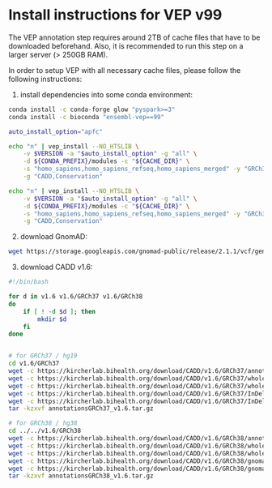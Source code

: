 # Install instructions for VEP v99

The VEP annotation step requires around 2TB of cache files that have to be downloaded beforehand.
Also, it is recommended to run this step on a larger server (> 250GB RAM).

In order to setup VEP with all necessary cache files, please follow the following instructions:

1) install dependencies into some conda environment:
```bash
conda install -c conda-forge glow "pyspark>=3"
conda install -c bioconda "ensembl-vep==99"

auto_install_option="apfc"

echo "n" | vep_install --NO_HTSLIB \
    -v $VERSION -a "$auto_install_option" -g "all" \
    -d ${CONDA_PREFIX}/modules -c "${CACHE_DIR}" \
    -s "homo_sapiens,homo_sapiens_refseq,homo_sapiens_merged" -y "GRCh37" -t \
    -g "CADD,Conservation"

echo "n" | vep_install --NO_HTSLIB \
    -v $VERSION -a "$auto_install_option" -g "all" \
    -d ${CONDA_PREFIX}/modules -c "${CACHE_DIR}" \
    -s "homo_sapiens,homo_sapiens_refseq,homo_sapiens_merged" -y "GRCh38" -t \
    -g "CADD,Conservation"


```

2) download GnomAD:
```bash
wget https://storage.googleapis.com/gnomad-public/release/2.1.1/vcf/genomes/gnomad.genomes.r2.1.1.sites.vcf.bgz
```

3) download CADD v1.6:
```bash
#!/bin/bash

for d in v1.6 v1.6/GRCh37 v1.6/GRCh38
do
    if [ ! -d $d ]; then
        mkdir $d
    fi
done


# for GRCh37 / hg19
cd v1.6/GRCh37
wget -c https://kircherlab.bihealth.org/download/CADD/v1.6/GRCh37/annotationsGRCh37_v1.6.tar.gz
wget -c https://kircherlab.bihealth.org/download/CADD/v1.6/GRCh37/whole_genome_SNVs.tsv.gz
wget -c https://kircherlab.bihealth.org/download/CADD/v1.6/GRCh37/whole_genome_SNVs.tsv.gz.tbi
wget -c https://kircherlab.bihealth.org/download/CADD/v1.6/GRCh37/InDels.tsv.gz
wget -c https://kircherlab.bihealth.org/download/CADD/v1.6/GRCh37/InDels.tsv.gz.tbi
tar -kzxvf annotationsGRCh37_v1.6.tar.gz

# for GRCh38 / hg38
cd ../../v1.6/GRCh38
wget -c https://kircherlab.bihealth.org/download/CADD/v1.6/GRCh38/annotationsGRCh38_v1.6.tar.gz
wget -c https://kircherlab.bihealth.org/download/CADD/v1.6/GRCh38/whole_genome_SNVs.tsv.gz
wget -c https://kircherlab.bihealth.org/download/CADD/v1.6/GRCh38/whole_genome_SNVs.tsv.gz.tbi
wget -c https://kircherlab.bihealth.org/download/CADD/v1.6/GRCh38/gnomad.genomes.r3.0.indel.tsv.gz
wget -c https://kircherlab.bihealth.org/download/CADD/v1.6/GRCh38/gnomad.genomes.r3.0.indel.tsv.gz.tbi
tar -kzxvf annotationsGRCh38_v1.6.tar.gz
```

